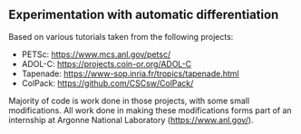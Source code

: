 ## Experimentation with automatic differentiation

Based on various tutorials taken from the following projects:
* PETSc: https://www.mcs.anl.gov/petsc/
* ADOL-C: https://projects.coin-or.org/ADOL-C
* Tapenade: https://www-sop.inria.fr/tropics/tapenade.html
* ColPack: https://github.com/CSCsw/ColPack/

Majority of code is work done in those projects, with some small modifications. All work done in making these modifications forms part of an internship at Argonne National Laboratory (https://www.anl.gov/).
